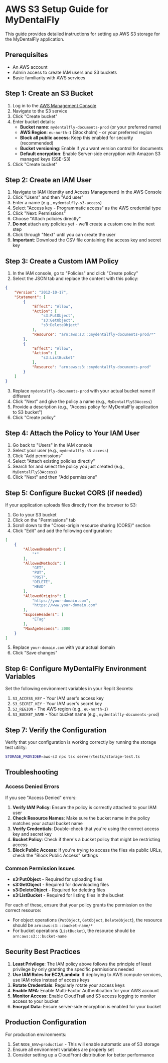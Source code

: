 # AWS S3 Setup Guide for MyDentalFly

This guide provides detailed instructions for setting up AWS S3 storage for the MyDentalFly application.

## Prerequisites

- An AWS account
- Admin access to create IAM users and S3 buckets
- Basic familiarity with AWS services

## Step 1: Create an S3 Bucket

1. Log in to the [AWS Management Console](https://console.aws.amazon.com/)
2. Navigate to the S3 service
3. Click "Create bucket"
4. Enter bucket details:
   - **Bucket name**: `mydentalfly-documents-prod` (or your preferred name)
   - **AWS Region**: `eu-north-1` (Stockholm) - or your preferred region
   - **Block all public access**: Keep this enabled for security (recommended)
   - **Bucket versioning**: Enable if you want version control for documents
   - **Default encryption**: Enable Server-side encryption with Amazon S3 managed keys (SSE-S3)
5. Click "Create bucket"

## Step 2: Create an IAM User

1. Navigate to IAM (Identity and Access Management) in the AWS Console
2. Click "Users" and then "Add user"
3. Enter a name (e.g., `mydentalfly-s3-access`)
4. Select "Access key - Programmatic access" as the AWS credential type
5. Click "Next: Permissions"
6. Choose "Attach policies directly"
7. **Do not** attach any policies yet - we'll create a custom one in the next step
8. Click through "Next" until you can create the user
9. **Important**: Download the CSV file containing the access key and secret key

## Step 3: Create a Custom IAM Policy

1. In the IAM console, go to "Policies" and click "Create policy"
2. Select the JSON tab and replace the content with this policy:

```json
{
    "Version": "2012-10-17",
    "Statement": [
        {
            "Effect": "Allow",
            "Action": [
                "s3:PutObject",
                "s3:GetObject",
                "s3:DeleteObject"
            ],
            "Resource": "arn:aws:s3:::mydentalfly-documents-prod/*"
        },
        {
            "Effect": "Allow",
            "Action": [
                "s3:ListBucket"
            ],
            "Resource": "arn:aws:s3:::mydentalfly-documents-prod"
        }
    ]
}
```

3. Replace `mydentalfly-documents-prod` with your actual bucket name if different
4. Click "Next" and give the policy a name (e.g., `MyDentalFlyS3Access`)
5. Provide a description (e.g., "Access policy for MyDentalFly application to S3 bucket")
6. Click "Create policy"

## Step 4: Attach the Policy to Your IAM User

1. Go back to "Users" in the IAM console
2. Select your user (e.g., `mydentalfly-s3-access`)
3. Click "Add permissions"
4. Select "Attach existing policies directly"
5. Search for and select the policy you just created (e.g., `MyDentalFlyS3Access`)
6. Click "Next" and then "Add permissions"

## Step 5: Configure Bucket CORS (if needed)

If your application uploads files directly from the browser to S3:

1. Go to your S3 bucket
2. Click on the "Permissions" tab
3. Scroll down to the "Cross-origin resource sharing (CORS)" section
4. Click "Edit" and add the following configuration:

```json
[
    {
        "AllowedHeaders": [
            "*"
        ],
        "AllowedMethods": [
            "GET",
            "PUT",
            "POST",
            "DELETE",
            "HEAD"
        ],
        "AllowedOrigins": [
            "https://your-domain.com",
            "https://www.your-domain.com"
        ],
        "ExposeHeaders": [
            "ETag"
        ],
        "MaxAgeSeconds": 3000
    }
]
```

5. Replace `your-domain.com` with your actual domain
6. Click "Save changes"

## Step 6: Configure MyDentalFly Environment Variables

Set the following environment variables in your Replit Secrets:

1. `S3_ACCESS_KEY` - Your IAM user's access key
2. `S3_SECRET_KEY` - Your IAM user's secret key
3. `S3_REGION` - The AWS region (e.g., `eu-north-1`)
4. `S3_BUCKET_NAME` - Your bucket name (e.g., `mydentalfly-documents-prod`)

## Step 7: Verify the Configuration

Verify that your configuration is working correctly by running the storage test utility:

```bash
STORAGE_PROVIDER=aws-s3 npx tsx server/tests/storage-test.ts
```

## Troubleshooting

### Access Denied Errors

If you see "Access Denied" errors:

1. **Verify IAM Policy**: Ensure the policy is correctly attached to your IAM user
2. **Check Resource Names**: Make sure the bucket name in the policy matches your actual bucket name
3. **Verify Credentials**: Double-check that you're using the correct access key and secret key
4. **Bucket Policy**: Check if there's a bucket policy that might be restricting access
5. **Block Public Access**: If you're trying to access the files via public URLs, check the "Block Public Access" settings

### Common Permission Issues

- **s3:PutObject** - Required for uploading files
- **s3:GetObject** - Required for downloading files
- **s3:DeleteObject** - Required for deleting files
- **s3:ListBucket** - Required for listing files in the bucket

For each of these, ensure that your policy grants the permission on the correct resource:
- For object operations (`PutObject`, `GetObject`, `DeleteObject`), the resource should be `arn:aws:s3:::bucket-name/*`
- For bucket operations (`ListBucket`), the resource should be `arn:aws:s3:::bucket-name`

## Security Best Practices

1. **Least Privilege**: The IAM policy above follows the principle of least privilege by only granting the specific permissions needed
2. **Use IAM Roles for EC2/Lambda**: If deploying to AWS compute services, use IAM roles instead of access keys
3. **Rotate Credentials**: Regularly rotate your access keys
4. **Enable MFA**: Enable Multi-Factor Authentication for your AWS account
5. **Monitor Access**: Enable CloudTrail and S3 access logging to monitor access to your bucket
6. **Encrypt Data**: Ensure server-side encryption is enabled for your bucket

## Production Configuration

For production environments:

1. Set `NODE_ENV=production` - This will enable automatic use of S3 storage
2. Ensure all environment variables are properly set
3. Consider setting up a CloudFront distribution for better performance
